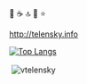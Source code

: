 👋 :coffee: :top: :rocket: :star:

http://telensky.info

[![Top Langs](https://github-readme-stats-vtelensky.vercel.app/api/top-langs/?username=vtelensky&layout=compact&count_private=true&theme=vision-friendly-dark&role=OWNER,COLLABORATOR)](https://github.com/anuraghazra/github-readme-stats)
<p>&nbsp;<img align="center" src="https://github-readme-stats-kappa-three-79.vercel.app/api?username=vtelensky&show_icons=true&count_private=true&theme=vision-friendly-dark&hide=prs,issues,stars,contribs" alt="vtelensky" /></p> 

<!--
To set up private counts for top langs follow:
https://github.com/anuraghazra/github-readme-stats/issues/1#issuecomment-981419174 and
https://github.com/anuraghazra/github-readme-stats#deploy-on-your-own-vercel-instance
-->

<!--
**vtelensky/vtelensky** is a ✨ _special_ ✨ repository because its `README.md` (this file) appears on your GitHub profile.

Here are some ideas to get you started:

- 🔭 I’m currently working on ...
- 🌱 I’m currently learning ...
- 👯 I’m looking to collaborate on ...
- 🤔 I’m looking for help with ...
- 💬 Ask me about ...
- 📫 How to reach me: ...
- 😄 Pronouns: ...
- ⚡ Fun fact: ...
-->

